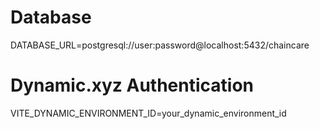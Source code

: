 # Database
DATABASE_URL=postgresql://user:password@localhost:5432/chaincare

# Dynamic.xyz Authentication
VITE_DYNAMIC_ENVIRONMENT_ID=your_dynamic_environment_id